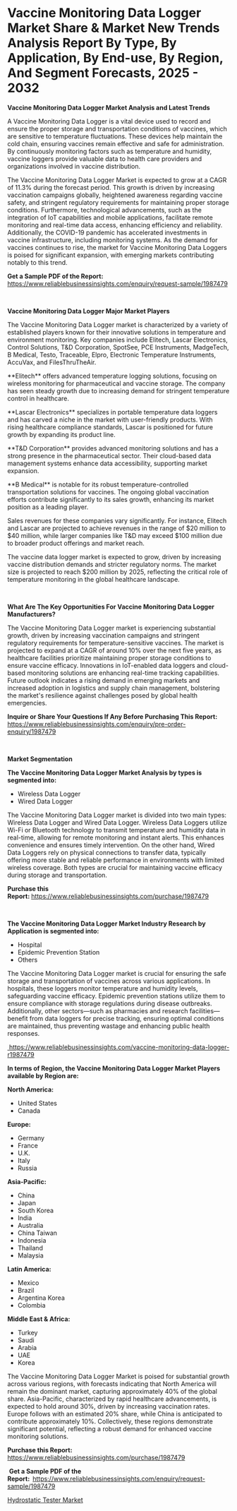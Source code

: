 <p><h1>Vaccine Monitoring Data Logger Market Share & Market New Trends Analysis Report By Type, By Application, By End-use, By Region, And Segment Forecasts, 2025 - 2032</h1></p><p><strong>Vaccine Monitoring Data Logger Market Analysis and Latest Trends</strong></p>
<p><p>A Vaccine Monitoring Data Logger is a vital device used to record and ensure the proper storage and transportation conditions of vaccines, which are sensitive to temperature fluctuations. These devices help maintain the cold chain, ensuring vaccines remain effective and safe for administration. By continuously monitoring factors such as temperature and humidity, vaccine loggers provide valuable data to health care providers and organizations involved in vaccine distribution.</p><p>The Vaccine Monitoring Data Logger Market is expected to grow at a CAGR of 11.3% during the forecast period. This growth is driven by increasing vaccination campaigns globally, heightened awareness regarding vaccine safety, and stringent regulatory requirements for maintaining proper storage conditions. Furthermore, technological advancements, such as the integration of IoT capabilities and mobile applications, facilitate remote monitoring and real-time data access, enhancing efficiency and reliability. Additionally, the COVID-19 pandemic has accelerated investments in vaccine infrastructure, including monitoring systems. As the demand for vaccines continues to rise, the market for Vaccine Monitoring Data Loggers is poised for significant expansion, with emerging markets contributing notably to this trend.</p></p>
<p><strong>Get a Sample PDF of the Report:&nbsp;</strong> <a href="https://www.reliablebusinessinsights.com/enquiry/request-sample/1987479?utm_campaign=2475&utm_medium=2&utm_source=Github&utm_content=ia&utm_term=20022025&utm_id=vaccine-monitoring-data-logger">https://www.reliablebusinessinsights.com/enquiry/request-sample/1987479</a></p>
<p>&nbsp;</p>
<p><strong>Vaccine Monitoring Data Logger Major Market Players</strong></p>
<p><p>The Vaccine Monitoring Data Logger market is characterized by a variety of established players known for their innovative solutions in temperature and environment monitoring. Key companies include Elitech, Lascar Electronics, Control Solutions, T&D Corporation, SpotSee, PCE Instruments, MadgeTech, B Medical, Testo, Traceable, Elpro, Electronic Temperature Instruments, AccuVax, and FilesThruTheAir.</p><p>**Elitech** offers advanced temperature logging solutions, focusing on wireless monitoring for pharmaceutical and vaccine storage. The company has seen steady growth due to increasing demand for stringent temperature control in healthcare. </p><p>**Lascar Electronics** specializes in portable temperature data loggers and has carved a niche in the market with user-friendly products. With rising healthcare compliance standards, Lascar is positioned for future growth by expanding its product line.</p><p>**T&D Corporation** provides advanced monitoring solutions and has a strong presence in the pharmaceutical sector. Their cloud-based data management systems enhance data accessibility, supporting market expansion.</p><p>**B Medical** is notable for its robust temperature-controlled transportation solutions for vaccines. The ongoing global vaccination efforts contribute significantly to its sales growth, enhancing its market position as a leading player.</p><p>Sales revenues for these companies vary significantly. For instance, Elitech and Lascar are projected to achieve revenues in the range of $20 million to $40 million, while larger companies like T&D may exceed $100 million due to broader product offerings and market reach.</p><p>The vaccine data logger market is expected to grow, driven by increasing vaccine distribution demands and stricter regulatory norms. The market size is projected to reach $200 million by 2025, reflecting the critical role of temperature monitoring in the global healthcare landscape.</p></p>
<p>&nbsp;</p>
<p><strong>What Are The Key Opportunities For Vaccine Monitoring Data Logger Manufacturers?</strong></p>
<p><p>The Vaccine Monitoring Data Logger market is experiencing substantial growth, driven by increasing vaccination campaigns and stringent regulatory requirements for temperature-sensitive vaccines. The market is projected to expand at a CAGR of around 10% over the next five years, as healthcare facilities prioritize maintaining proper storage conditions to ensure vaccine efficacy. Innovations in IoT-enabled data loggers and cloud-based monitoring solutions are enhancing real-time tracking capabilities. Future outlook indicates a rising demand in emerging markets and increased adoption in logistics and supply chain management, bolstering the market's resilience against challenges posed by global health emergencies.</p></p>
<p><strong>Inquire or Share Your Questions If Any Before Purchasing This Report:</strong> <a href="https://www.reliablebusinessinsights.com/enquiry/pre-order-enquiry/1987479?utm_campaign=2475&utm_medium=2&utm_source=Github&utm_content=ia&utm_term=20022025&utm_id=vaccine-monitoring-data-logger">https://www.reliablebusinessinsights.com/enquiry/pre-order-enquiry/1987479</a></p>
<p>&nbsp;</p>
<p><strong>Market Segmentation</strong></p>
<p><strong>The Vaccine Monitoring Data Logger Market Analysis by types is segmented into:</strong></p>
<p><ul><li>Wireless Data Logger</li><li>Wired Data Logger</li></ul></p>
<p><p>The Vaccine Monitoring Data Logger market is divided into two main types: Wireless Data Logger and Wired Data Logger. Wireless Data Loggers utilize Wi-Fi or Bluetooth technology to transmit temperature and humidity data in real-time, allowing for remote monitoring and instant alerts. This enhances convenience and ensures timely intervention. On the other hand, Wired Data Loggers rely on physical connections to transfer data, typically offering more stable and reliable performance in environments with limited wireless coverage. Both types are crucial for maintaining vaccine efficacy during storage and transportation.</p></p>
<p><strong>Purchase this Report:&nbsp;</strong><a href="https://www.reliablebusinessinsights.com/purchase/1987479?utm_campaign=2475&utm_medium=2&utm_source=Github&utm_content=ia&utm_term=20022025&utm_id=vaccine-monitoring-data-logger">https://www.reliablebusinessinsights.com/purchase/1987479</a></p>
<p>&nbsp;</p>
<p><strong>The Vaccine Monitoring Data Logger Market Industry Research by Application is segmented into:</strong></p>
<p><ul><li>Hospital</li><li>Epidemic Prevention Station</li><li>Others</li></ul></p>
<p><p>The Vaccine Monitoring Data Logger market is crucial for ensuring the safe storage and transportation of vaccines across various applications. In hospitals, these loggers monitor temperature and humidity levels, safeguarding vaccine efficacy. Epidemic prevention stations utilize them to ensure compliance with storage regulations during disease outbreaks. Additionally, other sectors—such as pharmacies and research facilities—benefit from data loggers for precise tracking, ensuring optimal conditions are maintained, thus preventing wastage and enhancing public health responses.</p></p>
<p><a href="https://www.reliablebusinessinsights.com/vaccine-monitoring-data-logger-r1987479?utm_campaign=2475&utm_medium=2&utm_source=Github&utm_content=ia&utm_term=20022025&utm_id=vaccine-monitoring-data-logger">&nbsp;https://www.reliablebusinessinsights.com/vaccine-monitoring-data-logger-r1987479</a></p>
<p><strong>In terms of Region, the Vaccine Monitoring Data Logger Market Players available by Region are:</strong></p>
<p>
    <p> <strong> North America: </strong>
        <ul>
            <li>United States</li>
            <li>Canada</li>
        </ul>
        </p> 
    <p> <strong> Europe: </strong>
        <ul>
            <li>Germany</li>
            <li>France</li>
            <li>U.K.</li>
            <li>Italy</li>
            <li>Russia</li>
        </ul>
        </p> 
    <p> <strong> Asia-Pacific: </strong>
        <ul>
            <li>China</li>
            <li>Japan</li>
            <li>South Korea</li>
            <li>India</li>
            <li>Australia</li>
            <li>China Taiwan</li>
            <li>Indonesia</li>
            <li>Thailand</li>
            <li>Malaysia</li>
        </ul>
        </p> 
    <p> <strong> Latin America: </strong>
        <ul>
            <li>Mexico</li>
            <li>Brazil</li>
            <li>Argentina Korea</li>
            <li>Colombia</li>
        </ul>
        </p> 
    <p> <strong> Middle East & Africa: </strong>
        <ul>
            <li>Turkey</li>
            <li>Saudi</li>
            <li>Arabia</li>
            <li>UAE</li>
            <li>Korea</li>
        </ul>
    </p>
    </p>
<p><p>The Vaccine Monitoring Data Logger Market is poised for substantial growth across various regions, with forecasts indicating that North America will remain the dominant market, capturing approximately 40% of the global share. Asia-Pacific, characterized by rapid healthcare advancements, is expected to hold around 30%, driven by increasing vaccination rates. Europe follows with an estimated 20% share, while China is anticipated to contribute approximately 10%. Collectively, these regions demonstrate significant potential, reflecting a robust demand for enhanced vaccine monitoring solutions.</p></p>
<p><strong>Purchase this Report: </strong><a href="https://www.reliablebusinessinsights.com/purchase/1987479?utm_campaign=2475&utm_medium=2&utm_source=Github&utm_content=ia&utm_term=20022025&utm_id=vaccine-monitoring-data-logger">https://www.reliablebusinessinsights.com/purchase/1987479</a></p>
<p>&nbsp;<strong>Get a Sample PDF of the Report:&nbsp;&nbsp;</strong><a href="https://www.reliablebusinessinsights.com/enquiry/request-sample/1987479?utm_campaign=2475&utm_medium=2&utm_source=Github&utm_content=ia&utm_term=20022025&utm_id=vaccine-monitoring-data-logger">https://www.reliablebusinessinsights.com/enquiry/request-sample/1987479</a></p>
<p><strong></strong></p>
<p><p><a href="https://github.com/donnettaletizia/Market-Research-Report-List-1/blob/main/hydrostatic-tester-market.md?utm_campaign=2475&utm_medium=2&utm_source=Github&utm_content=ia&utm_term=20022025&utm_id=vaccine-monitoring-data-logger">Hydrostatic Tester Market</a></p></p>